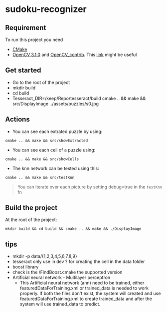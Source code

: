 # sudoku-recognizer

## Requirement

To run this project you need
* [CMake](https://cmake.org/)
* [OpenCV 3.1.0](http://opencv.org/downloads.html) and [OpenCV_contrib](https://github.com/opencv/opencv_contrib). This [link](http://docs.opencv.org/3.1.0/df/d65/tutorial_table_of_content_introduction.html) might be useful

## Get started

* Go to the root of the project
* mkdir build
* cd build
* Tesseract_DIR=/keep/Repo/tesseract/build cmake .. && make && src/DisplayImage ../assets/puzzles/s0.jpg

## Actions
* You can see each extrated puzzle by using:
```
cmake .. && make && src/showExtracted
```
* You can see each cell of a puzzle using:
```
cmake .. && make && src/showCells
``` 
* The knn network can be tested using this:
```
cmake .. && make && src/testKnn
```
> You can iterate over each picture by setting debug=true in the `testKnn` fn  


## Build the project

At the root of the project:
```
mkdir build && cd build && cmake .. && make && ./DisplayImage
```

## tips
* mkdir -p data/{1,2,3,4,5,6,7,8,9}
* tesseract only use in dev ? for creating the cell in the data folder
* boost library
 * check is the /FindBoost.cmake the supported version
* Artificial neural network - Multilayer perceptron
  * This Artificial neural network (ann) need to be trained, either featuredDataForTraining.xml or trained_data is needed to work properly. If both the files don't exist, the system will created and use featuredDataForTraining.xml to create trained_data and after the system will use trained_data to predict.